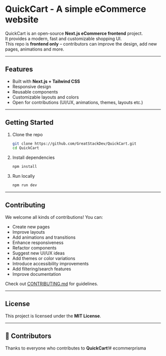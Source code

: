 # QuickCart - A simple eCommerce website

QuickCart is an open-source **Next.js eCommerce frontend** project.  
It provides a modern, fast and customizable shopping UI.  
This repo is **frontend only** – contributors can improve the design, add new pages, animations and more.

---

## Features

-   Built with **Next.js + Tailwind CSS**
-   Responsive design
-   Reusable components
-   Customizable layouts and colors
-   Open for contributions (UI/UX, animations, themes, layouts etc.)

---

## Getting Started

1. Clone the repo

    ```bash
    git clone https://github.com/GreatStackDev/QuickCart.git
    cd QuickCart
    ```

2. Install dependencies

    ```bash
    npm install
    ```

3. Run locally

    ```bash
    npm run dev
    ```

---

## Contributing

We welcome all kinds of contributions! You can:

- Create new pages
- Improve layouts
- Add animations and transitions
- Enhance responsiveness
- Refactor components
- Suggest new UI/UX ideas
- Add themes or color variations
- Introduce accessibility improvements
- Add filtering/search features
- Improve documentation

Check out [CONTRIBUTING.md](./CONTRIBUTING.md) for guidelines.

---

## License

This project is licensed under the **MIT License**.

---

## 🌟 Contributors

Thanks to everyone who contributes to **QuickCart**!#   e c o m m e r p r i s m a  
 